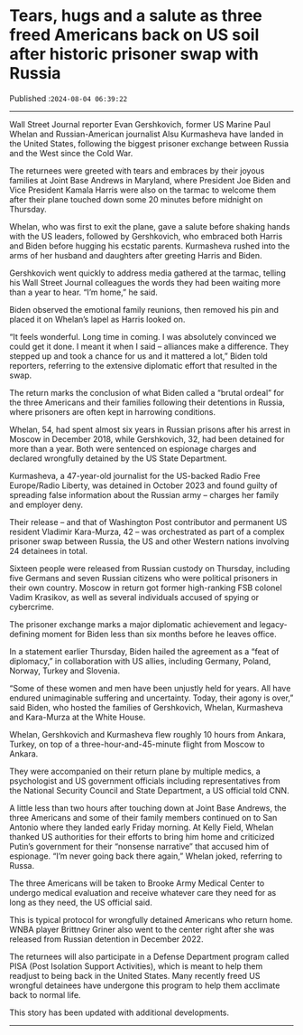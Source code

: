 # Tears, hugs and a salute as three freed Americans back on US soil after historic prisoner swap with Russia

Published :`2024-08-04 06:39:22`

---

Wall Street Journal reporter Evan Gershkovich, former US Marine Paul Whelan and Russian-American journalist Alsu Kurmasheva have landed in the United States, following the biggest prisoner exchange between Russia and the West since the Cold War.

The returnees were greeted with tears and embraces by their joyous families at Joint Base Andrews in Maryland, where President Joe Biden and Vice President Kamala Harris were also on the tarmac to welcome them after their plane touched down some 20 minutes before midnight on Thursday.

Whelan, who was first to exit the plane, gave a salute before shaking hands with the US leaders, followed by Gershkovich, who embraced both Harris and Biden before hugging his ecstatic parents. Kurmasheva rushed into the arms of her husband and daughters after greeting Harris and Biden.

Gershkovich went quickly to address media gathered at the tarmac, telling his Wall Street Journal colleagues the words they had been waiting more than a year to hear. “I’m home,” he said.

Biden observed the emotional family reunions, then removed his pin and placed it on Whelan’s lapel as Harris looked on.

“It feels wonderful. Long time in coming. I was absolutely convinced we could get it done. I meant it when I said – alliances make a difference. They stepped up and took a chance for us and it mattered a lot,” Biden told reporters, referring to the extensive diplomatic effort that resulted in the swap.

The return marks the conclusion of what Biden called a “brutal ordeal” for the three Americans and their families following their detentions in Russia, where prisoners are often kept in harrowing conditions.

Whelan, 54, had spent almost six years in Russian prisons after his arrest in Moscow in December 2018, while Gershkovich, 32, had been detained for more than a year. Both were sentenced on espionage charges and declared wrongfully detained by the US State Department.

Kurmasheva, a 47-year-old journalist for the US-backed Radio Free Europe/Radio Liberty, was detained in October 2023 and found guilty of spreading false information about the Russian army – charges her family and employer deny.

Their release – and that of Washington Post contributor and permanent US resident Vladimir Kara-Murza, 42 – was orchestrated as part of a complex prisoner swap between Russia, the US and other Western nations involving 24 detainees in total.

Sixteen people were released from Russian custody on Thursday, including five Germans and seven Russian citizens who were political prisoners in their own country. Moscow in return got former high-ranking FSB colonel Vadim Krasikov, as well as several individuals accused of spying or cybercrime.

The prisoner exchange marks a major diplomatic achievement and legacy-defining moment for Biden less than six months before he leaves office.

In a statement earlier Thursday, Biden hailed the agreement as a “feat of diplomacy,” in collaboration with US allies, including Germany, Poland, Norway, Turkey and Slovenia.

“Some of these women and men have been unjustly held for years. All have endured unimaginable suffering and uncertainty. Today, their agony is over,” said Biden, who hosted the families of Gershkovich, Whelan, Kurmasheva and Kara-Murza at the White House.

Whelan, Gershkovich and Kurmasheva flew roughly 10 hours from Ankara, Turkey, on top of a three-hour-and-45-minute flight from Moscow to Ankara.

They were accompanied on their return plane by multiple medics, a psychologist and US government officials including representatives from the National Security Council and State Department, a US official told CNN.

A little less than two hours after touching down at Joint Base Andrews, the three Americans and some of their family members continued on to San Antonio where they landed early Friday morning. At Kelly Field, Whelan thanked US authorities for their efforts to bring him home and criticized Putin’s government for their “nonsense narrative” that accused him of espionage. “I’m never going back there again,” Whelan joked, referring to Russa.

The three Americans will be taken to Brooke Army Medical Center to undergo medical evaluation and receive whatever care they need for as long as they need, the US official said.

This is typical protocol for wrongfully detained Americans who return home. WNBA player Brittney Griner also went to the center right after she was released from Russian detention in December 2022.

The returnees will also participate in a Defense Department program called PISA (Post Isolation Support Activities), which is meant to help them readjust to being back in the United States. Many recently freed US wrongful detainees have undergone this program to help them acclimate back to normal life.

This story has been updated with additional developments.

---

